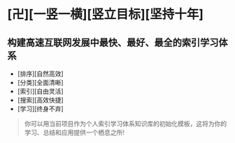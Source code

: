 # [卍][一竖一横][竖立目标][坚持十年]

## 构建高速互联网发展中最快、最好、最全的索引学习体系

* [排序][自然高效]
* [分类][全面清晰]
* [索引][自由灵活]
* [搜索][高效快捷]
* [学习][终身不弃]

> 你可以用当前项目作为个人索引学习体系知识库的初始化模板，这将为你的学习、总结和应用提供一个栖息之所!
